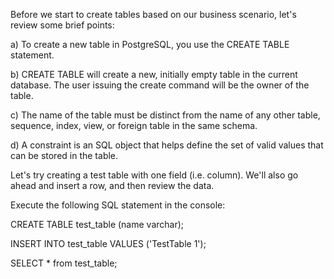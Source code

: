 Before we start to create tables based on our business scenario, let's review some brief points:

a) To create a new table in PostgreSQL, you use the CREATE TABLE statement.

b) CREATE TABLE will create a new, initially empty table in the current database. The user issuing the create command will be the owner of the table.

c) The name of the table must be distinct from the name of any other table, sequence, index, view, or foreign table in the same schema.

d) A constraint is an SQL object that helps define the set of valid values that can be stored in the table.

Let's try creating a test table with one field (i.e. column). We'll also go ahead and insert a row, and then review the data.

Execute the following SQL statement in the console:

CREATE TABLE test_table (name varchar);

INSERT INTO test_table VALUES 
  ('TestTable 1');

SELECT * from test_table;
```{{execute}}
